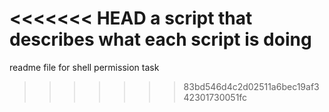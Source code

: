<<<<<<< HEAD
a script that describes what each script is doing
=======
readme file for shell permission task
>>>>>>> 83bd546d4c2d02511a6bec19af342301730051fc
